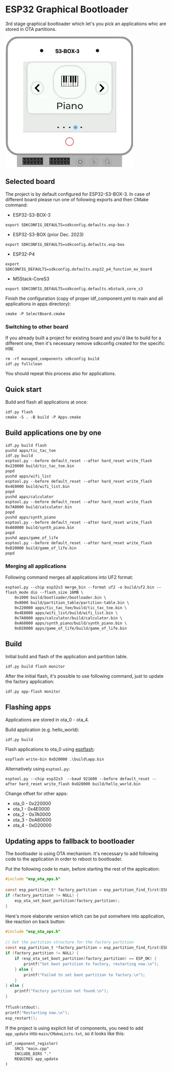 # ESP32 Graphical Bootloader

3rd stage graphical bootloader which let's you pick an applications whic are stored in OTA partitions.

![ESP32-S3-Box-3 Graphical Bootloader](doc/esp32-s3-box-3-graphical-bootloader.webp)


## Selected board

The project is by default configured for ESP32-S3-BOX-3. In case of different board please run one of following exports and then CMake command:

- ESP32-S3-BOX-3
```shell
export SDKCONFIG_DEFAULTS=sdkconfig.defaults.esp-box-3
```

- ESP32-S3-BOX (prior Dec. 2023)
```shell
export SDKCONFIG_DEFAULTS=sdkconfig.defaults.esp-box
```

- ESP32-P4
```shell
export SDKCONFIG_DEFAULTS=sdkconfig.defaults.esp32_p4_function_ev_board
```

- M5Stack-CoreS3
```shell
export SDKCONFIG_DEFAULTS=sdkconfig.defaults.m5stack_core_s3
```

Finish the configuration (copy of proper idf_component.yml to main and all applications in apps directory):

```shell
cmake -P SelectBoard.cmake
```

### Switching to other board

If you already built a project for existing board and you'd like to build for a different one, then it's necessary remove sdkconfig created for the specific HW.

```shell
rm -rf managed_components sdkconfig build
idf.py fullclean
```

You should repeat this process also for applications.

## Quick start

Build and flash all applications at once:

```shell
idf.py flash
cmake -S . -B build -P Apps.cmake
```

## Build applications one by one

```shell
idf.py build flash
pushd apps/tic_tac_toe
idf.py build
esptool.py --before default_reset --after hard_reset write_flash 0x220000 build/tic_tac_toe.bin
popd
pushd apps/wifi_list
esptool.py --before default_reset --after hard_reset write_flash 0x4E0000 build/wifi_list.bin
popd
pushd apps/calculator
esptool.py --before default_reset --after hard_reset write_flash 0x7A0000 build/calculator.bin
popd
pushd apps/synth_piano
esptool.py --before default_reset --after hard_reset write_flash 0xA60000 build/synth_piano.bin
popd
pushd apps/game_of_life
esptool.py --before default_reset --after hard_reset write_flash 0xD20000 build/game_of_life.bin
popd
```

### Merging all applications

Following command merges all applications into UF2 format:

```
esptool.py --chip esp32s3 merge_bin --format uf2 -o build/uf2.bin --flash_mode dio --flash_size 16MB \
    0x1000 build/bootloader/bootloader.bin \
    0x8000 build/partition_table/partition-table.bin \
    0x220000 apps/tic_tac_toe/build/tic_tac_toe.bin \
    0x4E0000 apps/wifi_list/build/wifi_list.bin \
    0x7A0000 apps/calculator/build/calculator.bin \
    0xA60000 apps/synth_piano/build/synth_piano.bin \
    0xD20000 apps/game_of_life/build/game_of_life.bin
```

## Build

Initial build and flash of the application and partition table.

```shell
idf.py build flash monitor
```

After the initial flash, it's possible to use following command, just to update the factory application:

```shell
idf.py app-flash monitor
```

## Flashing apps

Applications are stored in ota_0 - ota_4.

Build application (e.g. hello_world):
```shell
idf.py build
```

Flash applications to ota_0 using [espflash](https://github.com/esp-rs/espflash/blob/main/espflash/README.md#installation):
```
espflash write-bin 0xD20000 .\build\app.bin
```

Alternatively using `esptool.py`:
```
esptool.py --chip esp32s3  --baud 921600 --before default_reset --after hard_reset write_flash 0xD20000 build/hello_world.bin
```

Change offset for other apps:
- ota_0 - 0x220000
- ota_1 - 0x4E0000
- ota_2 - 0x7A0000
- ota_3 - 0xA60000
- ota_4 - 0xD20000

## Updating apps to fallback to bootloader

The bootloader is using OTA mechanism. It's necessary to add following code to the application
in order to reboot to bootloader.

Put the following code to main, before starting the rest of the application:
```c
#include "esp_ota_ops.h"

const esp_partition_t* factory_partition = esp_partition_find_first(ESP_PARTITION_TYPE_APP, ESP_PARTITION_SUBTYPE_APP_FACTORY, NULL);
if (factory_partition != NULL) {
    esp_ota_set_boot_partition(factory_partition);
}
```

Here's more elaborate version which can be put somwhere into application, like reaction on back button:

```c
#include "esp_ota_ops.h"

// Get the partition structure for the factory partition
const esp_partition_t *factory_partition = esp_partition_find_first(ESP_PARTITION_TYPE_APP, ESP_PARTITION_SUBTYPE_APP_FACTORY, NULL);
if (factory_partition != NULL) {
    if (esp_ota_set_boot_partition(factory_partition) == ESP_OK) {
        printf("Set boot partition to factory, restarting now.\n");
    } else {
        printf("Failed to set boot partition to factory.\n");
    }
} else {
    printf("Factory partition not found.\n");
}

fflush(stdout);
printf("Restarting now.\n");
esp_restart();
```

If the project is using explicit list of components, you need to add `app_update` into `main/CMakeLists.txt`, so it looks like this:
```
idf_component_register(
    SRCS "main.cpp"
    INCLUDE_DIRS "."
    REQUIRES app_update
)
```

